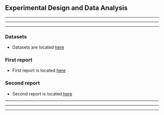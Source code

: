 ## Experimental Design and Data Analysis

---
---
---

### Datasets

- Datasets are located [here](resources/)

### First report

 - First report is located [here](FirstReport.pdf)

### Second report

 - Second report is located [here](SecondReport.pdf)

---
---
---
